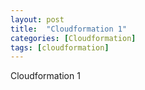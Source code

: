 ```yaml
---
layout: post
title:  "Cloudformation 1"
categories: [Cloudformation]
tags: [cloudformation]
---
```


Cloudformation 1

